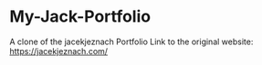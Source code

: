 # My-Jack-Portfolio
A clone of the jacekjeznach Portfolio
Link to the original website: https://jacekjeznach.com/
